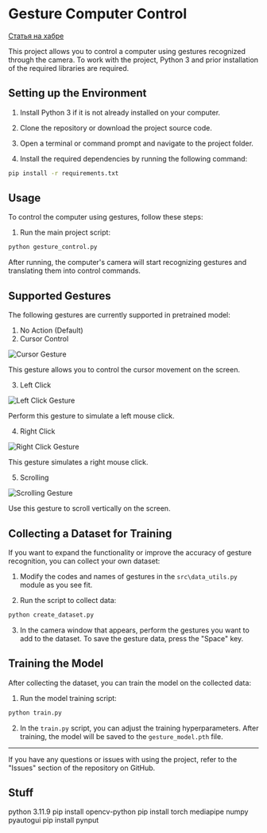 # Gesture Computer Control

[Статья на хабре](https://habr.com/ru/articles/884854/)

This project allows you to control a computer using gestures recognized through the camera. To work with the project, Python 3 and prior installation of the required libraries are required.

## Setting up the Environment

1. Install Python 3 if it is not already installed on your computer.

2. Clone the repository or download the project source code.

3. Open a terminal or command prompt and navigate to the project folder.

4. Install the required dependencies by running the following command:

```bash
pip install -r requirements.txt
```

## Usage

To control the computer using gestures, follow these steps:

1. Run the main project script:

```bash
python gesture_control.py
```

After running, the computer's camera will start recognizing gestures and translating them into control commands.

## Supported Gestures

The following gestures are currently supported in pretrained model:

1. No Action (Default)
2. Cursor Control

  ![Cursor Gesture](assets/gesture_2.png)

  This gesture allows you to control the cursor movement on the screen.

3. Left Click

  ![Left Click Gesture](assets/gesture_3.png)

  Perform this gesture to simulate a left mouse click.

4. Right Click

  ![Right Click Gesture](assets/gesture_4.png)

  This gesture simulates a right mouse click.

5. Scrolling

  ![Scrolling Gesture](assets/gesture_5.png)

  Use this gesture to scroll vertically on the screen.

## Collecting a Dataset for Training

If you want to expand the functionality or improve the accuracy of gesture recognition, you can collect your own dataset:

1. Modify the codes and names of gestures in the `src\data_utils.py` module as you see fit.

2. Run the script to collect data:

```bash
python create_dataset.py
```

3. In the camera window that appears, perform the gestures you want to add to the dataset. To save the gesture data, press the "Space" key.

## Training the Model

After collecting the dataset, you can train the model on the collected data:

1. Run the model training script:

```bash
python train.py
```

2. In the `train.py` script, you can adjust the training hyperparameters. After training, the model will be saved to the `gesture_model.pth` file.

---

If you have any questions or issues with using the project, refer to the "Issues" section of the repository on GitHub.

## Stuff

python 3.11.9
pip install opencv-python
pip install torch mediapipe numpy pyautogui
pip install pynput